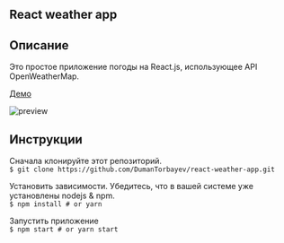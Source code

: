 ## React weather app

## Описание

Это простое приложение погоды на React.js, использующее API OpenWeatherMap.<br />

[Демо](https://dumantorbayev.github.io/react-weather-app/)

![preview](https://i.imgur.com/dRmNnZw.jpeg)

## Инструкции
Сначала клонируйте этот репозиторий.<br/>
`$ git clone https://github.com/DumanTorbayev/react-weather-app.git`

Установить зависимости. Убедитесь, что в вашей системе уже установлены nodejs & npm.<br/>
`$ npm install # or yarn`

Запустить приложение<br/>
`$ npm start # or yarn start`
